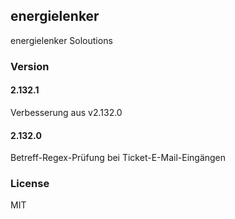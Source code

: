 ## energielenker
energielenker Soloutions

### Version
#### 2.132.1
Verbesserung aus v2.132.0
#### 2.132.0
Betreff-Regex-Prüfung bei Ticket-E-Mail-Eingängen

### License
MIT